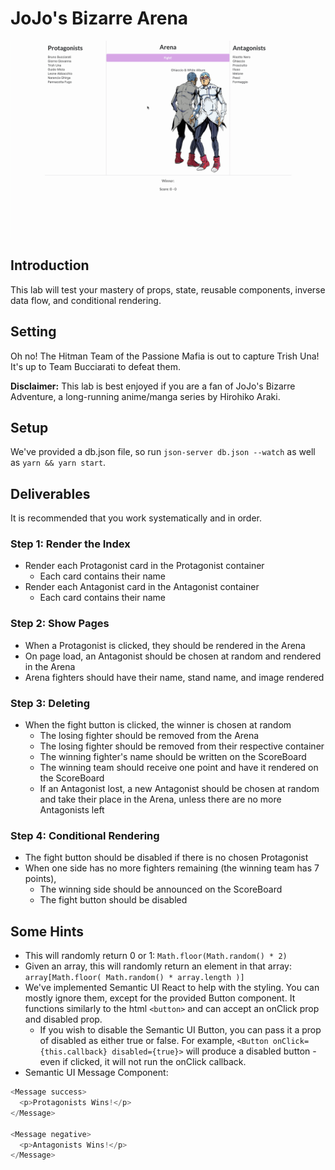 # JoJo's Bizarre Arena
![](demo.gif)

## Introduction
This lab will test your mastery of props, state, reusable components, inverse data flow, and conditional rendering.

## Setting
Oh no! The Hitman Team of the Passione Mafia is out to capture Trish Una! It's up to Team Bucciarati to defeat them.

**Disclaimer:** This lab is best enjoyed if you are a fan of JoJo's Bizarre Adventure, a long-running anime/manga series by Hirohiko Araki.

## Setup
We've provided a db.json file, so run `json-server db.json --watch` as well as `yarn && yarn start`.

## Deliverables
It is recommended that you work systematically and in order.
### Step 1: Render the Index
- Render each Protagonist card in the Protagonist container
    - Each card contains their name
- Render each Antagonist card in the Antagonist container
    - Each card contains their name

### Step 2: Show Pages
- When a Protagonist is clicked, they should be rendered in the Arena
- On page load, an Antagonist should be chosen at random and rendered in the Arena
- Arena fighters should have their name, stand name, and image rendered

### Step 3: Deleting
- When the fight button is clicked, the winner is chosen at random
    - The losing fighter should be removed from the Arena
    - The losing fighter should be removed from their respective container
    - The winning fighter's name should be written on the ScoreBoard
    - The winning team should receive one point and have it rendered on the ScoreBoard
    - If an Antagonist lost, a new Antagonist should be chosen at random and take their place in the Arena, unless there are no more Antagonists left

### Step 4: Conditional Rendering
- The fight button should be disabled if there is no chosen Protagonist
- When one side has no more fighters remaining (the winning team has 7 points),
    - The winning side should be announced on the ScoreBoard
    - The fight button should be disabled

## Some Hints
- This will randomly return 0 or 1: `Math.floor(Math.random() * 2)`
- Given an array, this will randomly return an element in that array: `array[Math.floor( Math.random() * array.length )]`
- We've implemented Semantic UI React to help with the styling. You can mostly ignore them, except for the provided Button component. It functions similarly to the html `<button>` and can accept an onClick prop and disabled prop.
    - If you wish to disable the Semantic UI Button, you can pass it a prop of disabled as either true or false. For example, `<Button onClick={this.callback} disabled={true}>` will produce a disabled button -  even if clicked, it will not run the onClick callback.
- Semantic UI Message Component:
```js
<Message success>
  <p>Protagonists Wins!</p>
</Message>

<Message negative>
  <p>Antagonists Wins!</p>
</Message>
```

